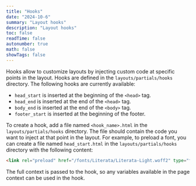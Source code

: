 ```yaml
---
title: "Hooks"
date: "2024-10-6"
summary: "Layout hooks"
description: "Layout hooks"
toc: false
readTime: false
autonumber: true
math: false
showTags: false
---
```


Hooks allow to customize layouts by injecting custom code at specific points in the layout.
Hooks are defined in the `layouts/partials/hooks` directory.
The following hooks are currently available:

- `head_start` is inserted at the beginning of the `<head>` tag.
- `head_end` is inserted at the end of the `<head>` tag.
- `body_end` is inserted at the end of the `<body>` tag.
- `footer_start` is inserted at the beginning of the footer.

To create a hook, add a file named `<hook_name>.html` in the `layouts/partials/hooks` directory. The file should contain the code you want to inject at that point in the layout.
For example, to preload a font, you can create a file named `head_start.html` in the `layouts/partials/hooks` directory with the following content:

```html
<link rel="preload" href="/fonts/Literata/Literata-Light.woff2" type="font/woff2" as="font" crossorigin>
```

The full context is passed to the hook, so any variables available in the page context can be used in the hook.